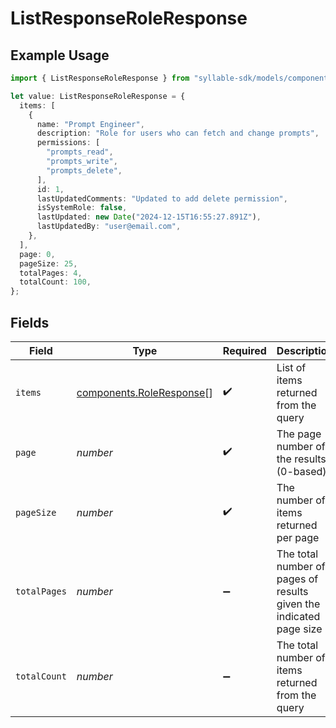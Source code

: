 # ListResponseRoleResponse

## Example Usage

```typescript
import { ListResponseRoleResponse } from "syllable-sdk/models/components";

let value: ListResponseRoleResponse = {
  items: [
    {
      name: "Prompt Engineer",
      description: "Role for users who can fetch and change prompts",
      permissions: [
        "prompts_read",
        "prompts_write",
        "prompts_delete",
      ],
      id: 1,
      lastUpdatedComments: "Updated to add delete permission",
      isSystemRole: false,
      lastUpdated: new Date("2024-12-15T16:55:27.891Z"),
      lastUpdatedBy: "user@email.com",
    },
  ],
  page: 0,
  pageSize: 25,
  totalPages: 4,
  totalCount: 100,
};
```

## Fields

| Field                                                                | Type                                                                 | Required                                                             | Description                                                          | Example                                                              |
| -------------------------------------------------------------------- | -------------------------------------------------------------------- | -------------------------------------------------------------------- | -------------------------------------------------------------------- | -------------------------------------------------------------------- |
| `items`                                                              | [components.RoleResponse](../../models/components/roleresponse.md)[] | :heavy_check_mark:                                                   | List of items returned from the query                                |                                                                      |
| `page`                                                               | *number*                                                             | :heavy_check_mark:                                                   | The page number of the results (0-based)                             | 0                                                                    |
| `pageSize`                                                           | *number*                                                             | :heavy_check_mark:                                                   | The number of items returned per page                                | 25                                                                   |
| `totalPages`                                                         | *number*                                                             | :heavy_minus_sign:                                                   | The total number of pages of results given the indicated page size   | 4                                                                    |
| `totalCount`                                                         | *number*                                                             | :heavy_minus_sign:                                                   | The total number of items returned from the query                    | 100                                                                  |